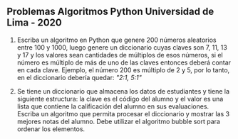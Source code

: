 ## Problemas Algoritmos Python Universidad de Lima - 2020

1. Escriba un algoritmo en Python que genere 200 números aleatorios entre 100 y 1000, luego genere un diccionario cuyas claves son 7, 11, 13 y 17 y los valores sean cantidades de múltiplos de esos números, si el número es múltiplo de más de uno de las claves entonces deberá contar en cada clave. Ejemplo, el número 200 es múltiplo de 2 y 5, por lo tanto, en el diccionario debería quedar: *"2:1, 5:1"*

2. Se tiene un diccionario que almacena los datos de estudiantes y tiene la siguiente estructura: la clave es el código del alumno y el valor es una lista que contiene la calificación del alumno en sus evaluaciones. Escriba un algoritmo que permita procesar el diccionario y mostrar las 3 mejores notas del alumno. Debe utilizar el algoritmo bubble sort para ordenar los elementos.